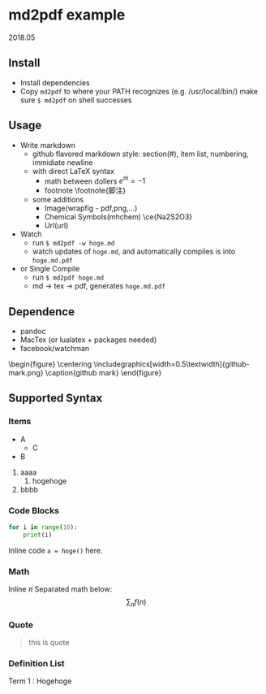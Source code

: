 # md2pdf example
2018.05

## Install
- Install dependencies
- Copy `md2pdf` to where your PATH recognizes (e.g. /usr/local/bin/)
    make sure `$ md2pdf` on shell successes

## Usage
- Write markdown
    - github flavored markdown style: section(#), item list, numbering, immidiate newline
    - with direct LaTeX syntax
        - math between dollers $e^{\pi i} = -1$
        - footnote \footnote{脚注}
    - some additions
        - Image(wrapfig - pdf,png,...)
        - Chemical Symbols(mhchem) \ce{Na2S2O3}
        - Url(url)
- Watch
    - run `$ md2pdf -w hoge.md`
    - watch updates of `hoge.md`, and automatically compiles is into `hoge.md.pdf`
- or Single Compile
    - run `$ md2pdf hoge.md`
    - md -> tex -> pdf, generates `hoge.md.pdf`

## Dependence
- pandoc
- MacTex (or lualatex + packages needed)
- facebook/watchman

\begin{figure}
\centering
\includegraphics[width=0.5\textwidth]{github-mark.png}
\caption{github mark}
\end{figure}

## Supported Syntax
### Items
- A
    - C
- B

1. aaaa
    1. hogehoge
2. bbbb

### Code Blocks
```python
for i in range(10):
    print(i)
```

Inline code `a = hoge()` here.

### Math
Inline $\pi$
Separated math below:
$$\sum_n f(n)$$

### Quote
> this is quote

### Definition List
Term 1
:   Hogehoge
